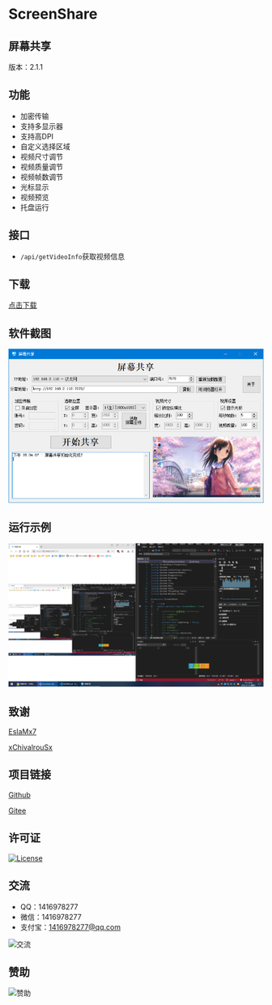 # ScreenShare

## 屏幕共享

版本：2.1.1

## 功能

- 加密传输
- 支持多显示器
- 支持高DPI
- 自定义选择区域
- 视频尺寸调节
- 视频质量调节
- 视频帧数调节
- 光标显示
- 视频预览
- 托盘运行

## 接口

- `/api/getVideoInfo`获取视频信息

## 下载

[点击下载](https://gitee.com/ALI1416/ScreenShare/releases/download/v2.1.1/ScreenShare.zip)

## 软件截图

![软件截图](img/软件截图.png)

## 运行示例

![运行示例](img/运行示例.png)

## 致谢

[EslaMx7](https://github.com/EslaMx7/ScreenTask)

[xChivalrouSx](https://github.com/xChivalrouSx/CaptureScreen)

## 项目链接

[Github](https://github.com/ALI1416/ScreenShare)

[Gitee](https://gitee.com/ALI1416/ScreenShare)

## 许可证

[![License](https://img.shields.io/badge/license-Apache-brightgreen)](http://www.apache.org/licenses/)

## 交流

- QQ：1416978277
- 微信：1416978277
- 支付宝：1416978277@qq.com

![交流](https://cdn.jsdelivr.net/gh/ALI1416/ALI1416/image/contact.png)

## 赞助

![赞助](https://cdn.jsdelivr.net/gh/ALI1416/ALI1416/image/donate.png)
